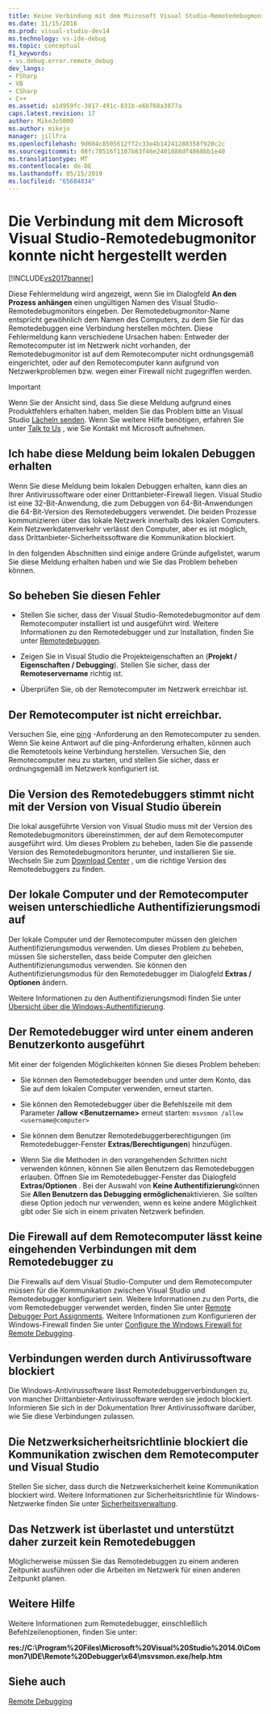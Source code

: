 ```yaml
---
title: Keine Verbindung mit dem Microsoft Visual Studio-Remotedebugmonitor | Microsoft-Dokumentation
ms.date: 11/15/2016
ms.prod: visual-studio-dev14
ms.technology: vs-ide-debug
ms.topic: conceptual
f1_keywords:
- vs.debug.error.remote_debug
dev_langs:
- FSharp
- VB
- CSharp
- C++
ms.assetid: a1d959fc-3817-491c-831b-e6b768a3877a
caps.latest.revision: 17
author: MikeJo5000
ms.author: mikejo
manager: jillfra
ms.openlocfilehash: 9d604c8505612ff2c33e4b14241288358f920c2c
ms.sourcegitcommit: 08fc78516f1107b83f46e2401888df4868bb1e40
ms.translationtype: MT
ms.contentlocale: de-DE
ms.lasthandoff: 05/15/2019
ms.locfileid: "65684834"
---
```

# <a name="unable-to-connect-to-the-microsoft-visual-studio-remote-debugging-monitor"></a>Die Verbindung mit dem Microsoft Visual Studio-Remotedebugmonitor konnte nicht hergestellt werden
[!INCLUDE[vs2017banner](../includes/vs2017banner.md)]

Diese Fehlermeldung wird angezeigt, wenn Sie im Dialogfeld **An den Prozess anhängen** einen ungültigen Namen des Visual Studio-Remotedebugmonitors eingeben. Der Remotedebugmonitor-Name entspricht gewöhnlich dem Namen des Computers, zu dem Sie für das Remotedebuggen eine Verbindung herstellen möchten. Diese Fehlermeldung kann verschiedene Ursachen haben: Entweder der Remotecomputer ist im Netzwerk nicht vorhanden, der Remotedebugmonitor ist auf dem Remotecomputer nicht ordnungsgemäß eingerichtet, oder auf den Remotecomputer kann aufgrund von Netzwerkproblemen bzw. wegen einer Firewall nicht zugegriffen werden.  
  
> [!IMPORTANT]
> Wenn Sie der Ansicht sind, dass Sie diese Meldung aufgrund eines Produktfehlers erhalten haben, melden Sie das Problem bitte an Visual Studio [Lächeln senden](https://msdn.microsoft.com/library/5cc9b67a-54d0-41b0-aa8f-80dff4475a6b). Wenn Sie weitere Hilfe benötigen, erfahren Sie unter [Talk to Us](../ide/talk-to-us.md) , wie Sie Kontakt mit Microsoft aufnehmen.  
  
## <a name="i-got-this-message-while-i-was-debugging-locally"></a>Ich habe diese Meldung beim lokalen Debuggen erhalten  
 Wenn Sie diese Meldung beim lokalen Debuggen erhalten, kann dies an Ihrer Antivirussoftware oder einer Drittanbieter-Firewall liegen. Visual Studio ist eine 32-Bit-Anwendung, die zum Debuggen von 64-Bit-Anwendungen die 64-Bit-Version des Remotedebuggers verwendet. Die beiden Prozesse kommunizieren über das lokale Netzwerk innerhalb des lokalen Computers. Kein Netzwerkdatenverkehr verlässt den Computer, aber es ist möglich, dass Drittanbieter-Sicherheitssoftware die Kommunikation blockiert.  
  
 In den folgenden Abschnitten sind einige andere Gründe aufgelistet, warum Sie diese Meldung erhalten haben und wie Sie das Problem beheben können.  
  
## <a name="to-correct-this-error"></a>So beheben Sie diesen Fehler  
  
- Stellen Sie sicher, dass der Visual Studio-Remotedebugmonitor auf dem Remotecomputer installiert ist und ausgeführt wird. Weitere Informationen zu den Remotedebugger und zur Installation, finden Sie unter [Remotedebuggen](../debugger/remote-debugging.md).  
  
- Zeigen Sie in Visual Studio die Projekteigenschaften an (**Projekt / Eigenschaften / Debugging**). Stellen Sie sicher, dass der **Remoteservername** richtig ist.  
  
- Überprüfen Sie, ob der Remotecomputer im Netzwerk erreichbar ist.  
  
## <a name="the-remote-machine-is-not-reachable"></a>Der Remotecomputer ist nicht erreichbar.  
 Versuchen Sie, eine [ping](https://technet.microsoft.com/library/ee624059\(v=ws.10\).aspx) -Anforderung an den Remotecomputer zu senden. Wenn Sie keine Antwort auf die ping-Anforderung erhalten, können auch die Remotetools keine Verbindung herstellen. Versuchen Sie, den Remotecomputer neu zu starten, und stellen Sie sicher, dass er ordnungsgemäß im Netzwerk konfiguriert ist.  
  
## <a name="the-version-of-the-remote-debugger-doesnt-match-the-version-of-visual-studio"></a>Die Version des Remotedebuggers stimmt nicht mit der Version von Visual Studio überein  
 Die lokal ausgeführte Version von Visual Studio muss mit der Version des Remotedebugmonitors übereinstimmen, der auf dem Remotecomputer ausgeführt wird. Um dieses Problem zu beheben, laden Sie die passende Version des Remotedebugmonitors herunter, und installieren Sie sie. Wechseln Sie zum [Download Center](http://www.microsoft.com/download) , um die richtige Version des Remotedebuggers zu finden.  
  
## <a name="the-local-and-remote-machines-have-different-authentication-modes"></a>Der lokale Computer und der Remotecomputer weisen unterschiedliche Authentifizierungsmodi auf  
 Der lokale Computer und der Remotecomputer müssen den gleichen Authentifizierungsmodus verwenden. Um dieses Problem zu beheben, müssen Sie sicherstellen, dass beide Computer den gleichen Authentifizierungsmodus verwenden. Sie können den Authentifizierungsmodus für den Remotedebugger im Dialogfeld **Extras / Optionen** ändern.  
  
 Weitere Informationen zu den Authentifizierungsmodi finden Sie unter [Übersicht über die Windows-Authentifizierung](https://technet.microsoft.com/library/hh831472.aspx).  
  
## <a name="the-remote-debugger-is-running-under-a-different-user-account"></a>Der Remotedebugger wird unter einem anderen Benutzerkonto ausgeführt  
 Mit einer der folgenden Möglichkeiten können Sie dieses Problem beheben:  
  
- Sie können den Remotedebugger beenden und unter dem Konto, das Sie auf dem lokalen Computer verwenden, erneut starten.  
  
- Sie können den Remotedebugger über die Befehlszeile mit dem Parameter **/allow \<Benutzername>** erneut starten: `msvsmon /allow <username@computer>`  
  
- Sie können dem Benutzer Remotedebuggerberechtigungen (im Remotedebugger-Fenster **Extras/Berechtigungen**) hinzufügen.  
  
- Wenn Sie die Methoden in den vorangehenden Schritten nicht verwenden können, können Sie allen Benutzern das Remotedebuggen erlauben. Öffnen Sie im Remotedebugger-Fenster das Dialogfeld **Extras/Optionen** . Bei der Auswahl von   **Keine Authentifizierung**können Sie **Allen Benutzern das Debugging ermöglichen**aktivieren. Sie sollten diese Option jedoch nur verwenden, wenn es keine andere Möglichkeit gibt oder Sie sich in einem privaten Netzwerk befinden.  
  
## <a name="the-firewall-on-the-remote-machine-doesnt-allow-incoming-connections-to-the-remote-debugger"></a>Die Firewall auf dem Remotecomputer lässt keine eingehenden Verbindungen mit dem Remotedebugger zu  
 Die Firewalls auf dem Visual Studio-Computer und dem Remotecomputer müssen für die Kommunikation zwischen Visual Studio und Remotedebugger konfiguriert sein. Weitere Informationen zu den Ports, die vom Remotedebugger verwendet werden, finden Sie unter [Remote Debugger Port Assignments](../debugger/remote-debugger-port-assignments.md). Weitere Informationen zum Konfigurieren der Windows-Firewall finden Sie unter [Configure the Windows Firewall for Remote Debugging](../debugger/configure-the-windows-firewall-for-remote-debugging.md).  
  
## <a name="anti-virus-software-is-blocking-the-connections"></a>Verbindungen werden durch Antivirussoftware blockiert  
 Die Windows-Antivirussoftware lässt Remotedebuggerverbindungen zu, von mancher Drittanbieter-Antivirussoftware werden sie jedoch blockiert. Informieren Sie sich in der Dokumentation Ihrer Antivirussoftware darüber, wie Sie diese Verbindungen zulassen.  
  
## <a name="network-security-policy-is-blocking-communication-between-the-remote-machine-and-visual-studio"></a>Die Netzwerksicherheitsrichtlinie blockiert die Kommunikation zwischen dem Remotecomputer und Visual Studio  
 Stellen Sie sicher, dass durch die Netzwerksicherheit keine Kommunikation blockiert wird. Weitere Informationen zur Sicherheitsrichtlinie für Windows-Netzwerke finden Sie unter [Sicherheitsverwaltung](https://msdn.microsoft.com/library/windows/desktop/ms721855\(v=vs.85\).aspx).  
  
## <a name="the-network-is-too-busy-to-support-remote-debugging"></a>Das Netzwerk ist überlastet und unterstützt daher zurzeit kein Remotedebuggen  
 Möglicherweise müssen Sie das Remotedebuggen zu einem anderen Zeitpunkt ausführen oder die Arbeiten im Netzwerk für einen anderen Zeitpunkt planen.  
  
## <a name="more-help"></a>Weitere Hilfe  
 Weitere Informationen zum Remotedebugger, einschließlich Befehlzeilenoptionen, finden Sie unter:  
  
 **res://C:\Program%20Files\Microsoft%20Visual%20Studio%2014.0\Common7\IDE\Remote%20Debugger\x64\msvsmon.exe/help.htm**  
  
## <a name="see-also"></a>Siehe auch  
 [Remote Debugging](../debugger/remote-debugging.md)
